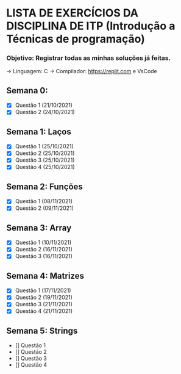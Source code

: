 # LISTA DE EXERCÍCIOS DA DISCIPLINA DE ITP (Introdução a Técnicas de programação)

### Objetivo: Registrar todas as minhas soluções já feitas.
-> Linguagem: C
-> Compilador: https://replit.com e VsCode


## Semana 0:

- [x] Questão 1 (21/10/2021)
- [x] Questão 2 (24/10/2021)

## Semana 1: Laços

- [x] Questão 1 (25/10/2021)
- [x] Questão 2 (25/10/2021)
- [x] Questão 3 (25/10/2021)
- [x] Questão 4 (25/10/2021)

## Semana 2: Funções

- [x] Questão 1 (08/11/2021)
- [x] Questão 2 (09/11/2021)

## Semana 3: Array

- [x] Questão 1 (10/11/2021)
- [x] Questão 2 (16/11/2021)
- [x] Questão 3 (16/11/2021)

## Semana 4: Matrizes

- [x] Questão 1 (17/11/2021)
- [x] Questão 2 (19/11/2021)
- [x] Questão 3 (21/11/2021)
- [x] Questão 4 (21/11/2021)

## Semana 5: Strings

- [] Questão 1
- [] Questão 2
- [] Questão 3
- [] Questão 4